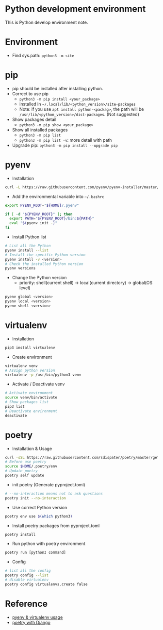 # Python development environment

This is Python develop environment note.

# Environment

* Find sys.path: `python3 -m site`

# pip

* pip should be installed after installing python.
* Correct to use pip
  - `python3 -m pip install <your_package>`
  - installed in `~/.local/lib/<python_version>/site-packages`
  - Note: if you use `apt install python-<packag>`, the path will be `/usr/lib/<python_version>/dist-packages`. (Not suggested)
* Show packages detail
  - `python3 -m pip show <your_package>`
* Show all installed packages
  - `python3 -m pip list`
  - `python3 -m pip list -v`: more detail with path
* Upgrade pip: `python3 -m pip install --upgrade pip`

# pyenv

* Installation

```bash
curl -L https://raw.githubusercontent.com/pyenv/pyenv-installer/master/bin/pyenv-installer | bash
```

* Add the environmental variable into `~/.bashrc`

```bash
export PYENV_ROOT="${HOME}/.pyenv"

if [ -d "${PYENV_ROOT}" ]; then
  export PATH="${PYENV_ROOT}/bin:${PATH}"
  eval "$(pyenv init -)"
fi
```

* Install Python list

```bash
# List all the Python
pyenv install --list
# Install the specific Python version 
pyenv install -v <version>
# Check the installed Python version
pyenv versions
```

* Change the Python version
  - priority: shell(current shell) -> local(current directory) -> global(OS level)

```bash
pyenv global <version>
pyenv local <version>
pyenv shell <version>
```

# virtualenv

* Installation

```bash
pip3 install virtualenv
```

* Create environment

```bash
virtualenv venv
# Assign python version
virtualenv -p /usr/bin/python3 venv
```

* Activate / Deactivate venv

```bash
# Activate environment
source venv/bin/activate
# Show packages list
pip3 list
# Deactivate environment
deactivate
```

# poetry

* Installation & Usage

```bash
curl -sSL https://raw.githubusercontent.com/sdispater/poetry/master/get-poetry.py | python3
# Before use poetry
source $HOME/.poetry/env
# Update poetry
poetry self update
```

* init poetry (Generate pyproject.toml)

```bash
# --no-interaction means not to ask questions
poetry init --no-interaction
```

* Use correct Python version

```bash
poetry env use $(which python3)
```

* Install poetry packages from pyproject.toml

```bash
poetry install
```

* Run python with poetry environment

```bash
poetry run [python3 command]
```

* Config

```bash
# list all the config
poetry config --list
# disable virtualenv
poetry config virtualenvs.create false
```

# Reference
* [pyenv & virtualenv usage](https://www.maxlist.xyz/2020/04/01/python-pyenv-virtualenv/)
* [poetry with Django](https://ithelp.ithome.com.tw/articles/10233355)

